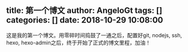 title: 第一个博文
author: AngeloGt
tags: []
categories: []
date: 2018-10-29 10:08:00
---
这是我的第一个博文。用零碎时间捣鼓了一通之后，配置好git, nodejs, ssh, hexo, hexo-admin之后，终于开始了正式的博文里程，加油！
